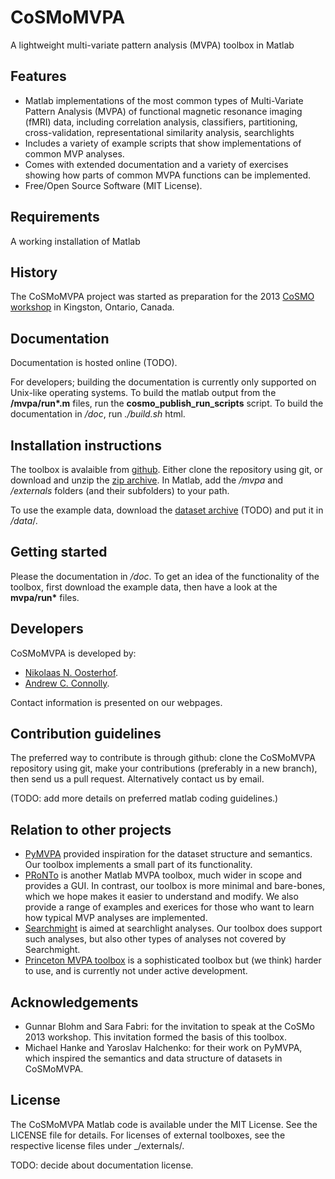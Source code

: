 CoSMoMVPA
=========
A lightweight multi-variate pattern analysis (MVPA) toolbox in Matlab

Features
--------
- Matlab implementations of the most common types of Multi-Variate Pattern Analysis (MVPA) of functional magnetic resonance imaging (fMRI) data, including correlation analysis, classifiers, partitioning, cross-validation, representational similarity analysis, searchlights 
- Includes a variety of example scripts that show implementations of common MVP analyses.
- Comes with extended documentation and a variety of exercises showing how parts of common MVPA functions can be implemented.
- Free/Open Source Software (MIT License).

Requirements
------------
A working installation of Matlab

History
-----------
The CoSMoMVPA project was started as preparation for the 2013 [CoSMO workshop](http://www.compneurosci.com/CoSMo2013/) in Kingston, Ontario, Canada. 

Documentation
-------------
Documentation is hosted online (TODO).

For developers; building the documentation is currently only supported on Unix-like operating systems. To build the matlab output from the __/mvpa/run*.m__ files, run the __cosmo_publish_run_scripts__ script. To build the documentation in _/doc_, run _./build.sh_ html.

Installation instructions
-------------------------
The toolbox is avalaible from [github](https://github.com/CoSMoMVPA/CoSMoMVPA). Either clone the repository using git, or download and unzip the [zip archive](https://github.com/CoSMoMVPA/CoSMoMVPA/archive/master.zip). In Matlab, add the _/mvpa_ and _/externals_ folders (and their subfolders) to your path. 

To use the example data, download the [dataset archive]() (TODO) and put it in _/data_/.

Getting started
---------------
Please the documentation in _/doc_. To get an idea of the functionality of the toolbox, first download the example data, then have a look at the __mvpa/run*__ files.

Developers
----------
CoSMoMVPA is developed by:
- [Nikolaas N. Oosterhof](http://haxbylab.dartmouth.edu/ppl/nno.html).
- [Andrew C. Connolly](http://haxbylab.dartmouth.edu/ppl/andy.html).

Contact information is presented on our webpages.

Contribution guidelines
-----------------------
The preferred way to contribute is through github: clone the CoSMoMVPA repository using git, make your contributions (preferably in a new branch), then send us a pull request. Alternatively contact us by email.

(TODO: add more details on preferred matlab coding guidelines.)

Relation to other projects
--------------------------
- [PyMVPA](http://www.pymvpa.org) provided inspiration for the dataset structure and semantics. Our toolbox implements a small part of its functionality.
- [PRoNTo](http://www.mlnl.cs.ucl.ac.uk/pronto) is another Matlab MVPA toolbox, much wider in scope and provides a GUI. In contrast, our toolbox is more minimal and bare-bones, which we hope makes it easier to understand and modify. We also provide a range of examples and exerices for those who want to learn how typical MVP analyses are implemented.
- [Searchmight](http://minerva.csbmb.princeton.edu/searchmight) is aimed at searchlight analyses. Our toolbox does support such analyses, but also other types of analyses not covered by Searchmight.
- [Princeton MVPA toolbox](http://code.google.com/p/princeton-mvpa-toolbox/) is a sophisticated toolbox but (we think) harder to use, and is currently not under active development.

Acknowledgements
----------------
- Gunnar Blohm and Sara Fabri: for the invitation to speak at the CoSMo 2013 workshop. This invitation formed the basis of this toolbox.
- Michael Hanke and Yaroslav Halchenko: for their work on PyMVPA, which inspired the semantics and data structure of datasets in CoSMoMVPA.

License
-------
The CoSMoMVPA Matlab code is available under the MIT License. See the LICENSE file for details.
For licenses of external toolboxes, see the respective license files under _/externals/.

TODO: decide about documentation license.
